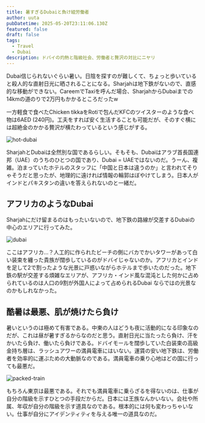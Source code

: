 ```yaml
---
title: 暑すぎるDubaiと負け組労働者
author: uuta
pubDatetime: 2025-05-20T23:11:06.130Z
featured: false
draft: false
tags:
  - Travel
  - Dubai 
description: ドバイの灼熱と階級社会、労働者と贅沢の対比にニヤリ
---
```


Dubai信じられないぐらい暑い。日陰を探すのが難しくて、ちょっと歩いていると殺人的な直射日光に晒されることになる。Sharjahは地下鉄がないので、直感的な移動ができない。CareemでTaxiを呼んだ場合、SharjahからDubaiまでの14kmの道のりで2万円もかかるところだったw

一方軽食で食べたChicken tikkaをRotiで包んだKFCのツイスターのような食べ物は6AED (240円)。工夫をすれば安く生活することも可能だが、そのすぐ横には超絶金のかかる贅沢が横たわっているという感じがする。

![hot-dubai](https://i.gyazo.com/985168354de5310d9e82b27e7758396f.png)

SharjahとDubaiは全然別な国であるらしい。そもそも、Dubaiはアラブ首長国連邦（UAE）のうちのひとつの国であり、Dubai = UAEではないのだ。うーん、複雑。泊まっていたホテルのスタッフに「中国と日本は違うのか」と言われてそりゃそうだと思ったが、地理的に遠ければ情報の輪郭はぼやけてしまう。日本人がインドとパキスタンの違いを答えられないのと一緒だ。

## アフリカのようなDubai

Sharjahにだけ留まるのはもったいないので、地下鉄の路線が交差するDubaiの中心のエリアに行ってみた。

![dubai](https://i.gyazo.com/20c2e31f185173b44bb4ce5eea6bdddc.png)

ここはアフリカ…？人工的に作られたビーチの側にバカでかいタワーがあって白い装束を纏った貴族が闊歩しているのがドバイじゃないのか。アフリカとインドを足して2で割ったような光景に戸惑いながらホテルまで歩いたのだった。地下鉄の駅が交差する煩雑なエリアが、アフリカ・インド風な混沌とした何かに占められているのは人口の9割が外国人によって占められるDubai ならではの光景なのかもしれなかった。

## 酷暑は最悪、肌が焼けたら負け

暑いというのは極めて有害である。中東の人はどうも夜に活動的になる印象なのだが、これは昼が暑すぎるからなのだと思う。直射日光に当たったら負け、汗をかいたら負け、働いたら負けである。ドバイモールを闊歩していた白装束の高級金持ち層は、ラッシュアワーの満員電車にはいない。運賃の安い地下鉄は、労働者を効率的に運ぶための大動脈なのである。満員電車の乗り心地はどの国に行っても最悪だ。

![packed-train](https://i.gyazo.com/8231859a90245830909b745ea3cf039b.png)

もちろん東京は最悪である。それでも満員電車に乗らざるを得ないのは、仕事が自分の階級を示すひとつの手段だからだ。日本には王族なんかいない。会社や所属、年収が自分の階級を示す道具なのである。根本的には何も変わっちゃいない。仕事が自分にアイデンティティを与える唯一の道具なのだ。
